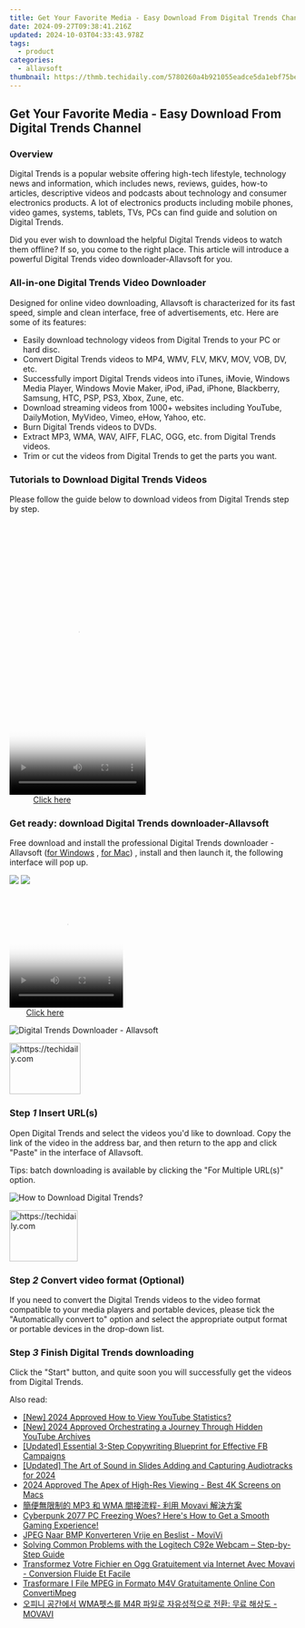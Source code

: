 ```yaml
---
title: Get Your Favorite Media - Easy Download From Digital Trends Channel
date: 2024-09-27T09:38:41.216Z
updated: 2024-10-03T04:33:43.978Z
tags:
  - product
categories:
  - allavsoft
thumbnail: https://thmb.techidaily.com/5780260a4b921055eadce5da1ebf75bed86b12220d8bf7217ccedaacd12e24ce.jpg
---
```


## Get Your Favorite Media - Easy Download From Digital Trends Channel

### Overview

Digital Trends is a popular website offering high-tech lifestyle, technology news and information, which includes news, reviews, guides, how-to articles, descriptive videos and podcasts about technology and consumer electronics products. A lot of electronics products including mobile phones, video games, systems, tablets, TVs, PCs can find guide and solution on Digital Trends.

Did you ever wish to download the helpful Digital Trends videos to watch them offline? If so, you come to the right place. This article will introduce a powerful Digital Trends video downloader-Allavsoft for you.

### All-in-one Digital Trends Video Downloader

Designed for online video downloading, Allavsoft is characterized for its fast speed, simple and clean interface, free of advertisements, etc. Here are some of its features:

* Easily download technology videos from Digital Trends to your PC or hard disc.
* Convert Digital Trends videos to MP4, WMV, FLV, MKV, MOV, VOB, DV, etc.
* Successfully import Digital Trends videos into iTunes, iMovie, Windows Media Player, Windows Movie Maker, iPod, iPad, iPhone, Blackberry, Samsung, HTC, PSP, PS3, Xbox, Zune, etc.
* Download streaming videos from 1000+ websites including YouTube, DailyMotion, MyVideo, Vimeo, eHow, Yahoo, etc.
* Burn Digital Trends videos to DVDs.
* Extract MP3, WMA, WAV, AIFF, FLAC, OGG, etc. from Digital Trends videos.
* Trim or cut the videos from Digital Trends to get the parts you want.

### Tutorials to Download Digital Trends Videos

Please follow the guide below to download videos from Digital Trends step by step.

<!-- affiliate ads begin -->
<span id="1770526">
					<video width="240" height="480" style="cursor:pointer"
           poster="//a.impactradius-go.com/display-clicktoplayimage/1770526.png"
           onclick="if(!this.playClicked){this.play();this.setAttribute('controls',true);this.playClicked=true;}">
	   <source src="//a.impactradius-go.com/display-ad/20702-1770526">
	   <img src="//a.impactradius-go.com/display-clicktoplayimage/1770526.png" style="border: none; height: 100%; width: 100%; object-fit: contain">
	</video>
	<div style="width:150px;text-align:center"><a href="javascript:window.open(decodeURIComponent('https%3A%2F%2Ftokenmetrics.sjv.io%2Fc%2F5597632%2F1770526%2F20702'), '_blank');void(0);">Click here</a></div>
</span>
<img height="0" width="0" src="https://imp.pxf.io/i/5597632/1770526/20702" style="position:absolute;visibility:hidden;" border="0" />
<!-- affiliate ads end -->

### Get ready: download Digital Trends downloader-Allavsoft

Free download and install the professional Digital Trends downloader - Allavsoft ([for Windows](https://tools.techidaily.com/allavsoft/products/) , [for Mac](https://tools.techidaily.com/allavsoft/products/)) , install and then launch it, the following interface will pop up.

[![](https://www.allavsoft.com/how-to/../images/how-to/free-download-win.jpg)](https://tools.techidaily.com/allavsoft/products/) [![](https://www.allavsoft.com/how-to/../images/how-to/free-download-mac.jpg)](https://tools.techidaily.com/allavsoft/products/)

<!-- affiliate ads begin -->
<span id="1328683">
					<video width="200" height="200" style="cursor:pointer"
           poster="//a.impactradius-go.com/display-clicktoplayimage/1328683.png"
           onclick="if(!this.playClicked){this.play();this.setAttribute('controls',true);this.playClicked=true;}">
	   <source src="//a.impactradius-go.com/display-ad/15852-1328683">
	   <img src="//a.impactradius-go.com/display-clicktoplayimage/1328683.png" style="border: none; height: 100%; width: 100%; object-fit: contain">
	</video>
	<div style="width:125px;text-align:center"><a href="javascript:window.open(decodeURIComponent('https%3A%2F%2Fthefitville.pxf.io%2Fc%2F5597632%2F1328683%2F15852'), '_blank');void(0);">Click here</a></div>
</span>
<img height="0" width="0" src="https://imp.pxf.io/i/5597632/1328683/15852" style="position:absolute;visibility:hidden;" border="0" />
<!-- affiliate ads end -->

![Digital Trends Downloader - Allavsoft](https://www.allavsoft.com/how-to/../images/allavsoft/screen-shot-600.jpg)

<!-- affiliate ads begin -->
<a href="https://aligracehair.sjv.io/c/5597632/2135395/19272" target="_top" id="2135395">
  <img src="//a.impactradius-go.com/display-ad/19272-2135395" border="0" alt="https://techidaily.com" width="125" height="90"/>
</a>
<img height="0" width="0" src="https://aligracehair.sjv.io/i/5597632/2135395/19272" style="position:absolute;visibility:hidden;" border="0" />
<!-- affiliate ads end -->

### Step _1_ Insert URL(s)

Open Digital Trends and select the videos you'd like to download. Copy the link of the video in the address bar, and then return to the app and click "Paste" in the interface of Allavsoft.

Tips: batch downloading is available by clicking the "For Multiple URL(s)" option.

![How to Download Digital Trends?](https://www.allavsoft.com/how-to/../images/how-to/netflix-downloader-mac-windows/download-netflix-movies.jpg)

<!-- affiliate ads begin -->
<a href="https://aligracehair.sjv.io/c/5597632/2135408/19272" target="_top" id="2135408">
  <img src="//a.impactradius-go.com/display-ad/19272-2135408" border="0" alt="https://techidaily.com" width="120" height="90"/>
</a>
<img height="0" width="0" src="https://aligracehair.sjv.io/i/5597632/2135408/19272" style="position:absolute;visibility:hidden;" border="0" />
<!-- affiliate ads end -->

### Step _2_ Convert video format (Optional)

If you need to convert the Digital Trends videos to the video format compatible to your media players and portable devices, please tick the "Automatically convert to" option and select the appropriate output format or portable devices in the drop-down list.

### Step _3_ Finish Digital Trends downloading

Click the "Start" button, and quite soon you will successfully get the videos from Digital Trends.

<ins class="adsbygoogle"
     style="display:block"
     data-ad-format="autorelaxed"
     data-ad-client="ca-pub-7571918770474297"
     data-ad-slot="1223367746"></ins>

<ins class="adsbygoogle"
     style="display:block"
     data-ad-client="ca-pub-7571918770474297"
     data-ad-slot="8358498916"
     data-ad-format="auto"
     data-full-width-responsive="true"></ins>

<span class="atpl-alsoreadstyle">Also read:</span>
<div><ul>
<li><a href="https://eaxpv-info.techidaily.com/new-2024-approved-how-to-view-youtube-statistics/"><u>[New] 2024 Approved How to View YouTube Statistics?</u></a></li>
<li><a href="https://youtube-tips.techidaily.com/024-approved-orchestrating-a-journey-through-hidden-youtube-archives/"><u>[New] 2024 Approved Orchestrating a Journey Through Hidden YouTube Archives</u></a></li>
<li><a href="https://facebook-video-files.techidaily.com/updated-essential-3-step-copywriting-blueprint-for-effective-fb-campaigns/"><u>[Updated] Essential 3-Step Copywriting Blueprint for Effective FB Campaigns</u></a></li>
<li><a href="https://fox-info.techidaily.com/updated-the-art-of-sound-in-slides-adding-and-capturing-audiotracks-for-2024/"><u>[Updated] The Art of Sound in Slides Adding and Capturing Audiotracks for 2024</u></a></li>
<li><a href="https://fox-info.techidaily.com/2024-approved-the-apex-of-high-res-viewing-best-4k-screens-on-macs/"><u>2024 Approved The Apex of High-Res Viewing - Best 4K Screens on Macs</u></a></li>
<li><a href="https://win-lab.techidaily.com/1726221967132-mp3-wma-movavi/"><u>簡便無限制的 MP3 和 WMA 間接流程- 利用 Movavi 解決方案</u></a></li>
<li><a href="https://win-answers.techidaily.com/cyberpunk-2077-pc-freezing-woes-heres-how-to-get-a-smooth-gaming-experience/"><u>Cyberpunk 2077 PC Freezing Woes? Here's How to Get a Smooth Gaming Experience!</u></a></li>
<li><a href="https://win-lab.techidaily.com/jpeg-naar-bmp-konverteren-vrije-en-beslist-movivi/"><u>JPEG Naar BMP Konverteren Vrije en Beslist - MoviVi</u></a></li>
<li><a href="https://win-blog.techidaily.com/solving-common-problems-with-the-logitech-c92e-webcam-step-by-step-guide/"><u>Solving Common Problems with the Logitech C92e Webcam – Step-by-Step Guide</u></a></li>
<li><a href="https://win-lab.techidaily.com/transformez-votre-fichier-en-ogg-gratuitement-via-internet-avec-movavi-conversion-fluide-et-facile/"><u>Transformez Votre Fichier en Ogg Gratuitement via Internet Avec Movavi - Conversion Fluide Et Facile</u></a></li>
<li><a href="https://win-lab.techidaily.com/trasformare-i-file-mpeg-in-formato-m4v-gratuitamente-online-con-convertimpeg/"><u>Trasformare I File MPEG in Formato M4V Gratuitamente Online Con ConvertiMpeg</u></a></li>
<li><a href="https://win-lab.techidaily.com/wma-m4r-movavi/"><u>오피니 공간에서 WMA펫스를 M4R 파일로 자유성적으로 전환: 무료 해상도 - MOVAVI</u></a></li>
</ul></div>

